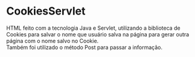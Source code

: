 # CookiesServlet

HTML feito com a tecnologia Java e Servlet, utilizando a biblioteca de Cookies para salvar o nome que usuário salva na página para gerar outra página com o nome salvo no Cookie.<br>
Também foi utilizado o método Post para passar a informação.
